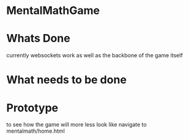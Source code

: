 # MentalMathGame
# Whats Done
currently websockets work as well as the backbone of the game itself
# What needs to be done

# Prototype
to see how the game will more less look like navigate to mentalmath/home.html
